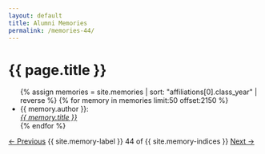 ```yaml
---
layout: default
title: Alumni Memories
permalink: /memories-44/
---
```


<h1>{{ page.title }}</h1>

<ul>
  {% assign memories = site.memories | sort: "affiliations[0].class_year" | reverse %}
  {% for memory in memories limit:50 offset:2150 %}
    <li>
      {{ memory.author }}:<br><a href="{{ memory.url }}"><i>{{ memory.title }}</i></a>
    </li>
  {% endfor %}
</ul>

<nav class="memory-nav">
  <a href="/memories-43/" class="pill-nav prev">&larr; Previous</a>
  <span>{{ site.memory-label }} 44 of {{ site.memory-indices }}</span>
  <a href="/memories-45/" class="pill-nav next">Next &rarr;</a>
</nav>
